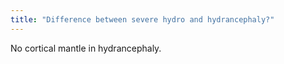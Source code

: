 ```yaml
---
title: "Difference between severe hydro and hydrancephaly?"
---
```

No cortical mantle in hydrancephaly.

